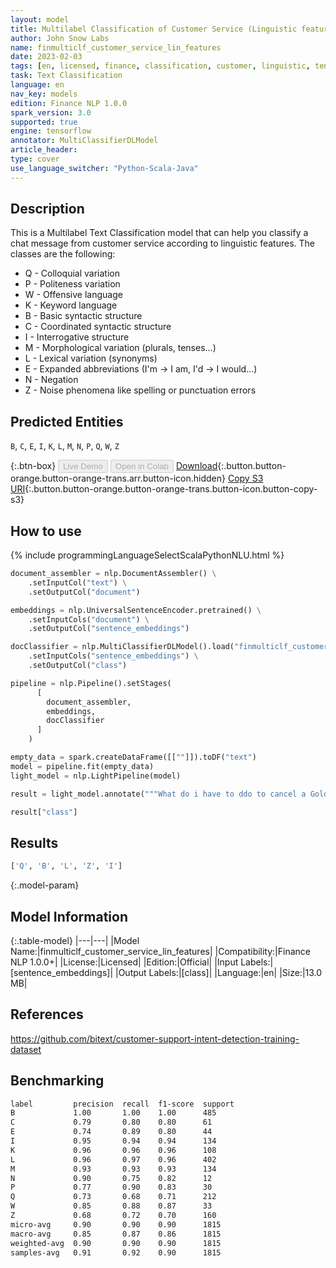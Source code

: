 ```yaml
---
layout: model
title: Multilabel Classification of Customer Service (Linguistic features)
author: John Snow Labs
name: finmulticlf_customer_service_lin_features
date: 2023-02-03
tags: [en, licensed, finance, classification, customer, linguistic, tensorflow]
task: Text Classification
language: en
nav_key: models
edition: Finance NLP 1.0.0
spark_version: 3.0
supported: true
engine: tensorflow
annotator: MultiClassifierDLModel
article_header:
type: cover
use_language_switcher: "Python-Scala-Java"
---
```


## Description

This is a Multilabel Text Classification model that can help you classify a chat message from customer service according to linguistic features. The classes are the following:
 - Q - Colloquial variation
 - P - Politeness variation
 - W - Offensive language
 - K - Keyword language
 - B - Basic syntactic structure
 - C - Coordinated syntactic structure
 - I - Interrogative structure
 - M - Morphological variation (plurals, tenses…)
 - L - Lexical variation (synonyms)
 - E - Expanded abbreviations (I'm -> I am, I'd -> I would…)
 - N - Negation
 - Z - Noise phenomena like spelling or punctuation errors

## Predicted Entities

`B`, `C`, `E`, `I`, `K`, `L`, `M`, `N`, `P`, `Q`, `W`, `Z`

{:.btn-box}
<button class="button button-orange" disabled>Live Demo</button>
<button class="button button-orange" disabled>Open in Colab</button>
[Download](https://s3.amazonaws.com/auxdata.johnsnowlabs.com/finance/models/finmulticlf_customer_service_lin_features_en_1.0.0_3.0_1675430237309.zip){:.button.button-orange.button-orange-trans.arr.button-icon.hidden}
[Copy S3 URI](s3://auxdata.johnsnowlabs.com/finance/models/finmulticlf_customer_service_lin_features_en_1.0.0_3.0_1675430237309.zip){:.button.button-orange.button-orange-trans.button-icon.button-copy-s3}

## How to use



<div class="tabs-box" markdown="1">
{% include programmingLanguageSelectScalaPythonNLU.html %}

```python
document_assembler = nlp.DocumentAssembler() \
    .setInputCol("text") \
    .setOutputCol("document")

embeddings = nlp.UniversalSentenceEncoder.pretrained() \
    .setInputCols("document") \
    .setOutputCol("sentence_embeddings")

docClassifier = nlp.MultiClassifierDLModel().load("finmulticlf_customer_service_lin_features", "en", "finance/models")\
    .setInputCols("sentence_embeddings") \
    .setOutputCol("class")

pipeline = nlp.Pipeline().setStages(
      [
        document_assembler,
        embeddings,
        docClassifier
      ]
    )

empty_data = spark.createDataFrame([[""]]).toDF("text")
model = pipeline.fit(empty_data)
light_model = nlp.LightPipeline(model)

result = light_model.annotate("""What do i have to ddo to cancel a Gold account""")

result["class"]
```

</div>

## Results

```bash
['Q', 'B', 'L', 'Z', 'I']
```

{:.model-param}
## Model Information

{:.table-model}
|---|---|
|Model Name:|finmulticlf_customer_service_lin_features|
|Compatibility:|Finance NLP 1.0.0+|
|License:|Licensed|
|Edition:|Official|
|Input Labels:|[sentence_embeddings]|
|Output Labels:|[class]|
|Language:|en|
|Size:|13.0 MB|

## References

https://github.com/bitext/customer-support-intent-detection-training-dataset

## Benchmarking

```bash
label         precision  recall  f1-score  support 
B             1.00       1.00    1.00      485     
C             0.79       0.80    0.80      61      
E             0.74       0.89    0.80      44      
I             0.95       0.94    0.94      134     
K             0.96       0.96    0.96      108     
L             0.96       0.97    0.96      402     
M             0.93       0.93    0.93      134     
N             0.90       0.75    0.82      12      
P             0.77       0.90    0.83      30      
Q             0.73       0.68    0.71      212     
W             0.85       0.88    0.87      33      
Z             0.68       0.72    0.70      160     
micro-avg     0.90       0.90    0.90      1815    
macro-avg     0.85       0.87    0.86      1815    
weighted-avg  0.90       0.90    0.90      1815    
samples-avg   0.91       0.92    0.90      1815   
```
